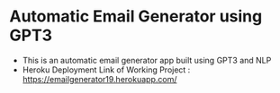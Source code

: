# Automatic Email Generator using GPT3
- This is an automatic email generator app built using GPT3 and NLP 
- Heroku Deployment Link of Working Project : https://emailgenerator19.herokuapp.com/

